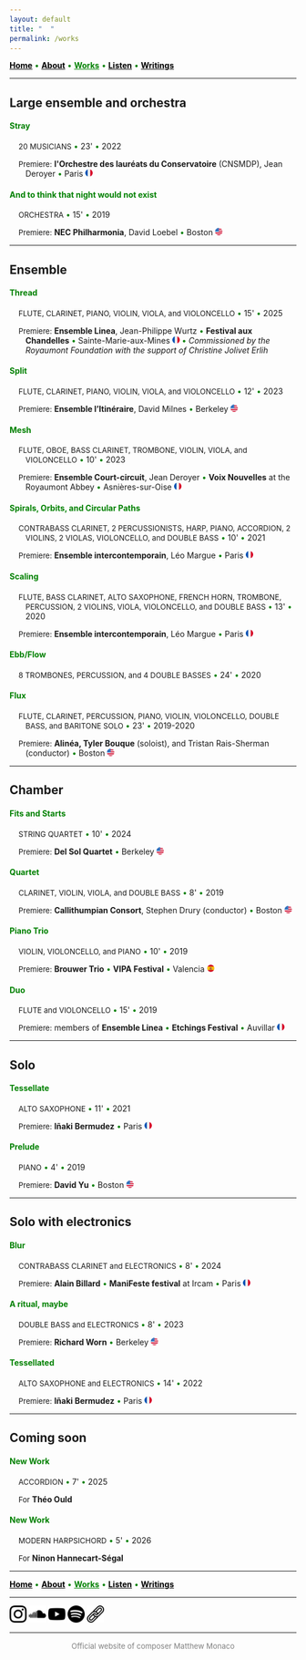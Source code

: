 ```yaml
---
layout: default
title: " ‎ "
permalink: /works
---
```


<a href="/" style="color: black">**Home**</a> <a style="color: green"> • </a> <a href="/about" style="color: black">**About**</a> <a style="color: green"> • </a> <a href="/works" style="color: green">**Works**</a> <a style="color: green"> • </a> <a href="/listen" style="color: black">**Listen**</a> <a style="color: green"> • </a> <a href="/writings" style="color: black">**Writings**</a>

***

## Large ensemble and orchestra

#### <a style="color: green"> Stray </a>

<p style="padding-left: 2em; text-indent: -2em;">
&nbsp; &nbsp; <font size="2">20 MUSICIANS</font> <a style="color: green"> • </a> 23' <a style="color: green"> • </a> 2022 
</p>
<p style="padding-left: 2em; text-indent: -2em;">
&nbsp; &nbsp; <font size="2">Premiere:</font> <strong>l'Orchestre des lauréats du Conservatoire</strong> (CNSMDP), Jean Deroyer <a style="color: green"> • </a> Paris <img src="./france.png" width="13" />
</p>
 
#### <a style="color: green"> And to think that night would not exist </a>

<p style="padding-left: 2em; text-indent: -2em;">
&nbsp; &nbsp; <font size="2">ORCHESTRA</font> <a style="color: green"> • </a> 15' <a style="color: green"> • </a> 2019   
</p>
<p style="padding-left: 2em; text-indent: -2em;">
&nbsp; &nbsp; <font size="2">Premiere:</font> <strong>NEC Philharmonia</strong>, David Loebel <a style="color: green"> • </a> Boston <img src="./usa.png" width="13" />
</p>

***

## Ensemble

#### <a style="color: green"> Thread </a>

<p style="padding-left: 2em; text-indent: -2em;">
&nbsp; &nbsp; <font size="2">FLUTE, CLARINET, PIANO, VIOLIN, VIOLA, and VIOLONCELLO</font> <a style="color: green"> • </a> 15' <a style="color: green"> • </a> 2025   
</p>
<p style="padding-left: 2em; text-indent: -2em;">
&nbsp; &nbsp; <font size="2">Premiere:</font> <strong>Ensemble Linea</strong>, Jean-Philippe Wurtz <a style="color: green"> • </a>  <strong>Festival aux Chandelles</strong> <a style="color: green"> • </a> Sainte-Marie-aux-Mines <img src="./france.png" width="13" /> <a style="color: green"> • </a> <em>Commissioned by the Royaumont Foundation with the support of Christine Jolivet Erlih</em>
</p>

#### <a style="color: green"> Split </a>

<p style="padding-left: 2em; text-indent: -2em;">
&nbsp; &nbsp; <font size="2">FLUTE, CLARINET, PIANO, VIOLIN, VIOLA, and VIOLONCELLO</font> <a style="color: green"> • </a> 12' <a style="color: green"> • </a> 2023    
</p>
<p style="padding-left: 2em; text-indent: -2em;">
&nbsp; &nbsp; <font size="2">Premiere:</font> <strong>Ensemble l’Itinéraire</strong>, David Milnes <a style="color: green"> • </a> Berkeley <img src="./usa.png" width="13" />
</p>

#### <a style="color: green"> Mesh </a>

<p style="padding-left: 2em; text-indent: -2em;">
&nbsp; &nbsp; <font size="2">FLUTE, OBOE, BASS CLARINET, TROMBONE, VIOLIN, VIOLA, and VIOLONCELLO</font> <a style="color: green"> • </a> 10' <a style="color: green"> • </a> 2023  
</p>
<p style="padding-left: 2em; text-indent: -2em;">
&nbsp; &nbsp; <font size="2">Premiere:</font> <strong>Ensemble Court-circuit</strong>, Jean Deroyer <a style="color: green"> • </a> <strong>Voix Nouvelles</strong> at the Royaumont Abbey <a style="color: green"> • </a> Asnières-sur-Oise <img src="./france.png" width="13" />
</p>

#### <a style="color: green"> Spirals, Orbits, and Circular Paths </a>

<p style="padding-left: 2em; text-indent: -2em;">
&nbsp; &nbsp; <font size="2">CONTRABASS CLARINET, 2 PERCUSSIONISTS, HARP, PIANO, ACCORDION, 2 VIOLINS, 2 VIOLAS, VIOLONCELLO, and DOUBLE BASS</font> <a style="color: green"> • </a> 10' <a style="color: green"> • </a> 2021  
</p>
<p style="padding-left: 2em; text-indent: -2em;">
&nbsp; &nbsp; <font size="2">Premiere:</font> <strong>Ensemble intercontemporain</strong>, Léo Margue <a style="color: green"> • </a> Paris <img src="./france.png" width="13" />
</p>

#### <a style="color: green"> Scaling </a>

<p style="padding-left: 2em; text-indent: -2em;">
&nbsp; &nbsp; <font size="2">FLUTE, BASS CLARINET, ALTO SAXOPHONE, FRENCH HORN, TROMBONE, PERCUSSION, 2 VIOLINS, VIOLA, VIOLONCELLO, and DOUBLE BASS</font> <a style="color: green"> • </a> 13' <a style="color: green"> • </a> 2020    
</p>
<p style="padding-left: 2em; text-indent: -2em;">
&nbsp; &nbsp; <font size="2">Premiere:</font> <strong>Ensemble intercontemporain</strong>, Léo Margue <a style="color: green"> • </a> Paris <img src="./france.png" width="13" />
</p>

#### <a style="color: green"> Ebb/Flow </a>

<p style="padding-left: 2em; text-indent: -2em;">
&nbsp; &nbsp; <font size="2">8 TROMBONES, PERCUSSION, and 4 DOUBLE BASSES</font> <a style="color: green"> • </a> 24' <a style="color: green"> • </a> 2020
</p>

#### <a style="color: green"> Flux </a>

<p style="padding-left: 2em; text-indent: -2em;">
&nbsp; &nbsp; <font size="2">FLUTE, CLARINET, PERCUSSION, PIANO, VIOLIN, VIOLONCELLO, DOUBLE BASS, and BARITONE SOLO</font> <a style="color: green"> • </a> 23' <a style="color: green"> • </a> 2019-2020  
</p>
<p style="padding-left: 2em; text-indent: -2em;">
&nbsp; &nbsp; <font size="2">Premiere:</font> <strong>Alinéa, Tyler Bouque</strong> (soloist), and Tristan Rais-Sherman (conductor) <a style="color: green"> • </a> Boston <img src="./usa.png" width="13" />
</p>

***

## Chamber

#### <a style="color: green"> Fits and Starts </a>

<p style="padding-left: 2em; text-indent: -2em;">
&nbsp; &nbsp; <font size="2">STRING QUARTET</font> <a style="color: green"> • </a> 10' <a style="color: green"> • </a> 2024  
</p>
<p style="padding-left: 2em; text-indent: -2em;">
&nbsp; &nbsp; <font size="2">Premiere:</font> <strong>Del Sol Quartet</strong> <a style="color: green"> • </a> Berkeley <img src="./usa.png" width="13" />
</p>

#### <a style="color: green"> Quartet </a>

<p style="padding-left: 2em; text-indent: -2em;">
&nbsp; &nbsp; <font size="2">CLARINET, VIOLIN, VIOLA, and DOUBLE BASS</font> <a style="color: green"> • </a> 8' <a style="color: green"> • </a> 2019   
</p>
<p style="padding-left: 2em; text-indent: -2em;">
&nbsp; &nbsp; <font size="2">Premiere:</font> <strong>Callithumpian Consort</strong>, Stephen Drury (conductor) <a style="color: green"> • </a> Boston <img src="./usa.png" width="13" />
</p>

#### <a style="color: green"> Piano Trio </a>

<p style="padding-left: 2em; text-indent: -2em;">
&nbsp; &nbsp; <font size="2">VIOLIN, VIOLONCELLO, and PIANO</font> <a style="color: green"> • </a> 10' <a style="color: green"> • </a> 2019  
</p>
<p style="padding-left: 2em; text-indent: -2em;">
&nbsp; &nbsp; <font size="2">Premiere:</font> <strong>Brouwer Trio</strong> <a style="color: green"> • </a> <strong>VIPA Festival</strong> <a style="color: green"> • </a> Valencia <img src="./spain.png" width="13" />
</p>

#### <a style="color: green"> Duo </a>

<p style="padding-left: 2em; text-indent: -2em;">
&nbsp; &nbsp; <font size="2">FLUTE and VIOLONCELLO</font> <a style="color: green"> • </a> 15' <a style="color: green"> • </a> 2019  
</p>
<p style="padding-left: 2em; text-indent: -2em;">
&nbsp; &nbsp; <font size="2">Premiere:</font> members of <strong>Ensemble Linea</strong> <a style="color: green"> • </a> <strong>Etchings Festival</strong> <a style="color: green"> • </a> Auvillar <img src="./france.png" width="13" />
</p>

***

## Solo

#### <a style="color: green"> Tessellate </a>

<p style="padding-left: 2em; text-indent: -2em;">
&nbsp; &nbsp; <font size="2">ALTO SAXOPHONE</font> <a style="color: green"> • </a> 11' <a style="color: green"> • </a> 2021  
</p>
<p style="padding-left: 2em; text-indent: -2em;">
&nbsp; &nbsp; <font size="2">Premiere:</font> <strong>Iñaki Bermudez</strong> <a style="color: green"> • </a> Paris <img src="./france.png" width="13" />
</p>

#### <a style="color: green"> Prelude </a>

<p style="padding-left: 2em; text-indent: -2em;">
&nbsp; &nbsp; <font size="2">PIANO</font> <a style="color: green"> • </a> 4' <a style="color: green"> • </a> 2019  
</p>
<p style="padding-left: 2em; text-indent: -2em;">
&nbsp; &nbsp; <font size="2">Premiere:</font> <strong>David Yu</strong> <a style="color: green"> • </a> Boston <img src="./usa.png" width="13" />
</p>

***

## Solo with electronics

#### <a style="color: green"> Blur </a>

<p style="padding-left: 2em; text-indent: -2em;">
&nbsp; &nbsp; <font size="2">CONTRABASS CLARINET and ELECTRONICS</font> <a style="color: green"> • </a> 8' <a style="color: green"> • </a> 2024   
</p>
<p style="padding-left: 2em; text-indent: -2em;">
&nbsp; &nbsp; <font size="2">Premiere:</font> <strong>Alain Billard</strong> <a style="color: green"> • </a> <strong>ManiFeste festival</strong> at Ircam <a style="color: green"> • </a> Paris <img src="./france.png" width="13" />
</p>

#### <a style="color: green"> A ritual, maybe </a>

<p style="padding-left: 2em; text-indent: -2em;">
&nbsp; &nbsp; <font size="2">DOUBLE BASS and ELECTRONICS</font> <a style="color: green"> • </a> 8' <a style="color: green"> • </a> 2023   
</p>
<p style="padding-left: 2em; text-indent: -2em;">
&nbsp; &nbsp; <font size="2">Premiere:</font> <strong>Richard Worn</strong> <a style="color: green"> • </a> Berkeley <img src="./usa.png" width="13" />
</p>

#### <a style="color: green"> Tessellated </a>

<p style="padding-left: 2em; text-indent: -2em;">
&nbsp; &nbsp; <font size="2">ALTO SAXOPHONE and ELECTRONICS</font> <a style="color: green"> • </a> 14' <a style="color: green"> • </a> 2022     
</p>
<p style="padding-left: 2em; text-indent: -2em;">
&nbsp; &nbsp; <font size="2">Premiere:</font> <strong>Iñaki Bermudez</strong> <a style="color: green"> • </a> Paris <img src="./france.png" width="13" />
</p>

***

## Coming soon

#### <a style="color: green"> New Work </a>

<p style="padding-left: 2em; text-indent: -2em;">
&nbsp; &nbsp; <font size="2">ACCORDION</font> <a style="color: green"> • </a> 7' <a style="color: green"> • </a> 2025  
</p>
<p style="padding-left: 2em; text-indent: -2em;">
&nbsp; &nbsp; <font size="2">For</font> <strong>Théo Ould</strong>
</p>

#### <a style="color: green"> New Work </a>

<p style="padding-left: 2em; text-indent: -2em;">
&nbsp; &nbsp; <font size="2">MODERN HARPSICHORD</font> <a style="color: green"> • </a> 5' <a style="color: green"> • </a> 2026   
</p>
<p style="padding-left: 2em; text-indent: -2em;">
&nbsp; &nbsp; <font size="2">For</font> <strong>Ninon Hannecart-Ségal</strong>
</p>

***

<a href="/" style="color: black">**Home**</a> <a style="color: green"> • </a> <a href="/about" style="color: black">**About**</a> <a style="color: green"> • </a> <a href="/works" style="color: green">**Works**</a> <a style="color: green"> • </a> <a href="/listen" style="color: black">**Listen**</a> <a style="color: green"> • </a> <a href="/writings" style="color: black">**Writings**</a>

***

[<img src="./instagram.png" width="30" />](https://www.instagram.com/matthew.t.monaco)  [<img src="./soundcloud.png" width="30" />](https://soundcloud.com/matthewtmonaco)  [<img src="./youtube.png" width="30" />](https://www.youtube.com/@matthewtmonaco)  [<img src="./spotify.png" width="30" />](https://open.spotify.com/artist/7c6dcoAhkkQznw76SGbMDu)  [<img src="./link.png" width="30" />](https://linktr.ee/matthew.t.monaco)

***

<div style="text-align: center"><font size="2"><a style="color: grey"> Official website of composer Matthew Monaco </a></font></div>  

